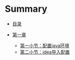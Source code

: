 # Summary

* [目录](README.md)


* [第一章](md_01.md)
  - [第一小节：配置java环境](./1-settingJava.md)
  - [第二小节：idea导入配置](./2-settingIdea.md)
